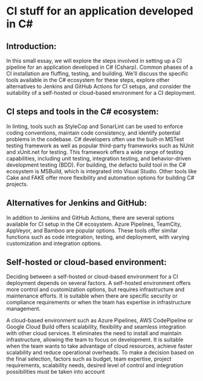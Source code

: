 # CI stuff for an application developed in C#

## Introduction:
In this small essay, we will explore the steps involved in setting up a CI pipeline for an application developed in C# (Csharp). Common phases of a CI installation are fluffing, testing, and building. We'll discuss the specific tools available in the C# ecosystem for these steps, explore other alternatives to Jenkins and GitHub Actions for CI setups, and consider the suitability of a self-hosted or cloud-based environment for a CI deployment.

## CI steps and tools in the C# ecosystem:
In linting, tools such as StyleCop and SonarLint can be used to enforce coding conventions, maintain code consistency, and identify potential problems in the codebase.
C# developers often use the built-in MSTest testing framework as well as popular third-party frameworks such as NUnit and xUnit.net for testing. This framework offers a wide range of testing capabilities, including unit testing, integration testing, and behavior-driven development testing (BDD).
For building, the defacto build tool in the C# ecosystem is MSBuild, which is integrated into Visual Studio. Other tools like Cake and FAKE offer more flexibility and automation options for building C# projects.

## Alternatives for Jenkins and GitHub:
In addition to Jenkins and GitHub Actions, there are several options available for CI setup in the C# ecosystem. Azure Pipelines, TeamCity, AppVeyor, and Bamboo are popular options. These tools offer similar functions such as code integration, testing, and deployment, with varying customization and integration options.

## Self-hosted or cloud-based environment:
Deciding between a self-hosted or cloud-based environment for a CI deployment depends on several factors. A self-hosted environment offers more control and customization options, but requires infrastructure and maintenance efforts. It is suitable when there are specific security or compliance requirements or when the team has expertise in infrastructure management.

A cloud-based environment such as Azure Pipelines, AWS CodePipeline or Google Cloud Build offers scalability, flexibility and seamless integration with other cloud services. It eliminates the need to install and maintain infrastructure, allowing the team to focus on development. It is suitable when the team wants to take advantage of cloud resources, achieve faster scalability and reduce operational overheads. To make a decision based on the final selection, factors such as budget, team expertise, project requirements, scalability needs, desired level of control and integration possibilities must be taken into account
